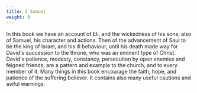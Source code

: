```yaml
---
title: 1 Samuel
weight: 9
---
```


In this book we have an account of Eli, and the wickedness of his sons; also of Samuel, his character and actions. Then of the advancement of Saul to be the king of Israel, and his ill behaviour, until his death made way for David's succession to the throne, who was an eminent type of Christ. David's patience, modesty, constancy, persecution by open enemies and feigned friends, are a pattern and example to the church, and to every member of it. Many things in this book encourage the faith, hope, and patience of the suffering believer. It contains also many useful cautions and awful warnings.
